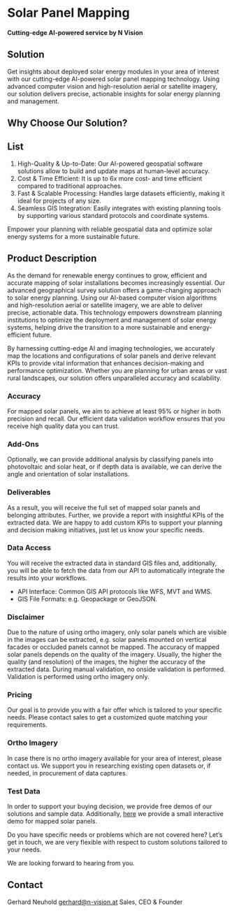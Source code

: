 # Solar Panel Mapping <!--{ as="video" mode="hero" src="https://dlmultimedia.esa.int/download/public/videos/2023/06/010/2306_010_AR_EN.mp4" }-->
#### Cutting-edge AI-powered service by N Vision <!--{ style="font-size:1rem;opacity:0.7;margin-top:1rem;" }-->

## Solution
Get insights about deployed solar energy modules in your area of interest with our cutting-edge AI-powered solar panel mapping technology. Using advanced computer vision and high-resolution aerial or satellite imagery, our solution delivers precise, actionable insights for solar energy planning and management.

## Why Choose Our Solution?
## List <!--{ as="div" }-->
1. High-Quality & Up-to-Date: Our AI-powered geospatial software solutions allow to build and update maps at human-level accuracy.
2. Cost & Time Efficient: It is up to 6x more cost- and time efficient compared to traditional approaches.
3. Fast & Scalable Processing: Handles large datasets efficiently, making it ideal for projects of any size.
4. Seamless GIS Integration: Easily integrates with existing planning tools by supporting various standard protocols and coordinate systems.


Empower your planning with reliable geospatial data and optimize solar energy systems for a more sustainable future.

## Product Description

As the demand for renewable energy continues to grow, efficient and accurate mapping of solar installations becomes increasingly essential. Our advanced geographical survey solution offers a game-changing approach to solar energy planning. Using our AI-based computer vision algorithms and high-resolution aerial or satellite imagery, we are able to deliver precise, actionable data. This technology empowers downstream planning institutions to optimize the deployment and management of solar energy systems, helping drive the transition to a more sustainable and energy-efficient future.

By harnessing cutting-edge AI and imaging technologies, we accurately map the locations and configurations of solar panels and derive relevant KPIs to provide vital information that enhances decision-making and performance optimization. Whether you are planning for urban areas or vast rural landscapes, our solution offers unparalleled accuracy and scalability.

### Accuracy

For mapped solar panels, we aim to achieve at least 95% or higher in both precision and recall. Our efficient data validation workflow ensures that you receive high quality data you can trust. 

### Add-Ons

Optionally, we can provide additional analysis by classifying panels into photovoltaic and solar heat, or if depth data is available, we can derive the angle and orientation of solar installations.

### Deliverables

As a result, you will receive the full set of mapped solar panels and belonging attributes. Further, we provide a report with insightful KPIs of the extracted data. We are happy to add custom KPIs to support your planning and decision making initiatives, just let us know your specific needs.

### Data Access

You will receive the extracted data in standard GIS files and, additionally, you will be able to fetch the data from our API to automatically integrate the results into your workflows. 
* API Interface: Common GIS API protocols like WFS, MVT and WMS.
* GIS File Formats: e.g. Geopackage or GeoJSON. 

### Disclaimer

Due to the nature of using ortho imagery, only solar panels which are visible in the images can be extracted, e.g. solar panels mounted on vertical facades or occluded panels cannot be mapped. The accuracy of mapped solar panels depends on the quality of the imagery. Usually, the higher the quality (and resolution) of the images, the higher the accuracy of the extracted data. During manual validation, no onside validation is performed. Validation is performed using ortho imagery only. 

### Pricing

Our goal is to provide you with a fair offer which is tailored to your specific needs. Please contact sales to get a customized quote matching your requirements.

### Ortho Imagery

In case there is no ortho imagery available for your area of interest, please contact us. We support you in researching existing open datasets or, if needed, in procurement of data captures.

### Test Data

In order to support your buying decision, we provide free demos of our solutions and sample data. Additionally, [here](https://www.n-vision.ai/map/?project=gleisdorf_uce41_20221003_solar_panels&lon=15.70516119420537&lat=47.10721627715415&viewer=&zoom=18.76685750568019)  we provide a small interactive demo for mapped solar panels. 

Do you have specific needs or problems which are not covered here? Let’s get in touch, we are very flexible with respect to custom solutions tailored to your needs. 

We are looking forward to hearing from you.

## Contact

Gerhard Neuhold
[gerhard@n-vision.at](gerhard@n-vision.at)
Sales, CEO & Founder
